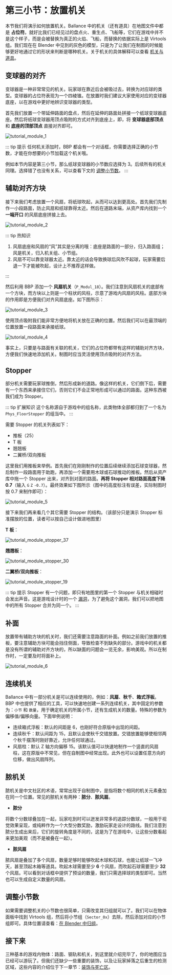 # 第三小节：放置机关

本节我们将演示如何放置机关。Ballance 中的机关（还有道具）在地图文件中都是 **占位符**。就好比我们已经见过的盘点火、重生点、飞船等，它们在游戏中并不是这个样子，而是会被替换为真正的火焰、飞船，而替换的依据实际上是 Virtools 组。我们现在在 Blender 中见到的灰色的模型，只是为了让我们在制图的时候能够更好地通过它的形状来判断是哪种机关。关于机关的具体解释可以查看 [机关与道具](../../mapping/basic/module.md)。

## 变球器的对齐

变球器是一种非常常见的机关。玩家球在靠近后会被吸过去，转换为对应球的类型。变球器的占位符表现为一个四棱锥。在放置时我们建议大家使用对应的变球器底座，以在游戏中更好地辨识变球器的类型。

首先我们放置一个带延伸路面的盘点，然后在延伸的路面处拼接一个纸球变球器底座。然后将纸球变球器用顶点吸附的方式对齐到底座上，即，将 **变球器底部顶点** 和 **底座的顶部顶点** 直接对齐即可。

![tutorial_module_1](../../../imgs/tutorial_module_1.png)

::: tip 提示
任何机关添加时，BBP 都会有一个对话框，你需要选择正确的小节数，才能在你想要的小节加载这个机关哦。

例如本节内容是第三小节，那么纸球变球器的小节数应选择为 3。后续所有的机关同理。选择错了也没有关系，可以查看下文的 [调整小节数](#调整小节数)。
:::

## 辅助对齐方块

接下来我们考虑放置一个风扇，将纸球吹起，从而可以达到更高处。首先我们先制作一小段路面，防止风扇和纸球靠得太近。然后在道路末端，从资产库内找到一个 **一端开口** 的风扇底座拼接上去。

![tutorial_module_2](../../../imgs/tutorial_module_2.png)

::: tip 热知识

1. 风扇底座和风扇的“风”其实是分离的哦：底座是路面的一部分，归入路面组；风是机关，归入机关组、小节组。
2. 风扇不可以靠变球器太近。靠太近的话会导致换球后风吹不起球，玩家需要后退一下才能被吹起，设计上不推荐这样做。

:::

然后利用 BBP 添加一个 **风扇机关**（`P_Modul_18`）。我们注意到风扇机关的底部有一个方块，而方块以上则是一个柱状的风柱，示意了游戏内风扇的风柱。底部方块的作用即是方便我们对齐风扇底座。如下图所示：

![tutorial_module_3](../../../imgs/tutorial_module_3.png)

使用顶点吸附我们能非常方便地将机关放在正确的位置。然后我们可以在最顶端的位置放置一段路面来承接纸球。

![tutorial_module_4](../../../imgs/tutorial_module_4.png)

事实上，只要是与路面有关联的机关，它们的占位符都带有这样的辅助对齐方块，方便我们快速地添加机关。制图时应当灵活使用顶点吸附的对齐方法。

## Stopper

部分机关需要玩家球推倒，然后形成新的道路。像这样的机关，它们倒下后，需要有一个东西来承接住它们，否则它们不会正常地形成可以通过的路面。这种东西被我们成为 Stopper。

::: tip 扩展知识
这个名称源自于游戏中的组名称，此类物体全部都归到了一个名为 `Phys_FloorStopper` 的组当中。
:::

需要 Stopper 的机关列表如下：

- 推板（25）
- T 板
- 翘翘板
- 二翼桥/双向推板

这里我们用推板来举例。首先我们在刚刚制作的位置后续继续添加石球变球器，然后制作一段路面用于助跑，再添加一个需要用木球或石球推动的推板。然后从资产库中拖一个 Stopper 出来，对齐到对面的路面。**再将 Stopper 相对路面高度下降 0.7**（输入 `G` `Z` `-0.7`）。最终效果如下图所示（图中的高度标注有误差，实际制图时按 0.7 来制作即可）：

![tutorial_module_5](../../../imgs/tutorial_module_5.png)

接下来我们再来看几个其它需要 Stopper 的结构。（该部分只是演示 Stopper 标准摆放的位置，读者可以按自己设计做进地图里）

**T 板**：

![tutorial_module_stopper_37](../../../imgs/tutorial_module_stopper_37.png)

**翘翘板**：

![tutorial_module_stopper_30](../../../imgs/tutorial_module_stopper_30.png)

**二翼桥/双向推板**：

![tutorial_module_stopper_19](../../../imgs/tutorial_module_stopper_19.png)

::: tip 提示
Stopper 有一个问题，即只有地图里的第一个 Stopper 与机关相碰时会发出声音。这是游戏设计时的一个 [漏洞](../../mapping/basic/floor-and-rail#stopper)，为了避免这个漏洞，我们可以把地图中的所有 Stopper 合并为同一个。
:::

## 补面

放置带有辅助方块的机关时，我们还需要注意路面的补面。例如之前我们放置的推板，要注意辅助方块可能会挡住侧面，导致检查不到缺失的部分。游戏中的机关都是没有所谓的辅助对齐方块的，所以缺面的问题会一览无余，影响美观。所以在制作时，一定要及时将面补上。

![tutorial_module_6](../../../imgs/tutorial_module_6.png)

## 连续机关

Ballance 中有一部分机关是可以连续使用的，例如：**风扇**、**秋千**、**箱式浮板**。BBP 中也提供了相应的工具，可以快速地创建一系列连续机关，其中固定的参数为：`小节` 和 `数量`，用于确定机关的所属小节，还有生成机关的数量。特殊的参数为偏移值/偏移向量。下面举例说明：

- 连续箱式浮板：默认的间距是 6，也刚好符合原版中出现的间距。
- 连续秋千：默认间距为 15，且默认会使秋千交错放置。交错放置能够使相邻两个秋千摆荡时刚好靠近，允许任何球通过。
- 风扇柱：默认 Z 轴方向偏移 15。该默认值可以快速地制作一个竖直的风扇柱，这在原版中不常见，但在自制图中经常出现。此外也可以设置任意方向的位移，做出风扇阵列。

## 脓机关

脓机关是中文社区的术语，常常出现于自制图中，是指将数个相同的机关元素叠加在同一个位置。常见的脓机关有两种：**脓分**、**脓风扇**。

- **脓分**

将数个分数球叠加在一起，玩家吃到时可以迸发非常多的追踪分数球，一般用于视觉效果呈现，或纯粹作为一个大型分数奖励，激励玩家走设计的路线。我们注意到脓分生成出来后，它们的旋转角度是不同的，这是为了在游戏中，让这些分数看起来更加美观（而不是被叠在一起）。

- **脓风扇**

脓风扇是叠加了多个风扇，数量足够时能够吹起木球和石球，也能让纸球一飞冲天，甚至顶起木箱等道具。吹起木球需要至少 **6** 个风扇，而吹起石球需要至少 **32** 个风扇。可以看到对话框中提供了预设的数量，我们只需选择球的类型即可。当然也可以生成自定义数量的风扇。

## 调整小节数

如果需要调整机关的小节数也很简单，只需改变其归组就可以了。我们可以在物体面板中找到 Virtools 组，然后将小节组（`Sector_0x`）去除，然后添加对应的小节组即可。具体位置请查看：[在 Blender 中归组](../../mapping/basic/grouping#在-blender-中归组)。

## 接下来

三种基本的游戏内物体：路面、钢轨和机关，到这里就介绍完毕了，你的地图应当已经可以游玩了。但我们还缺少一些重要的装饰，以及让玩家掉落之后重生的检测区域，这些内容的介绍位于下一章节：[装饰与死亡区](decorations-and-depth-test-cube)。
